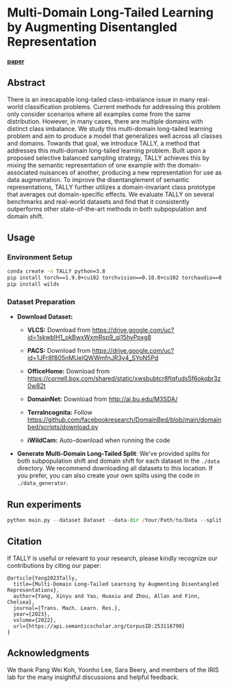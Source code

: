 # Multi-Domain Long-Tailed Learning by Augmenting Disentangled Representation

#### [paper](https://openreview.net/pdf?id=4UXJhNSbwd)

## Abstract

There is an inescapable long-tailed class-imbalance issue in many real-world classification problems. Current methods for addressing this problem only consider scenarios where all examples come from the same distribution. However, in many cases, there are multiple domains with distinct class imbalance. We study this multi-domain long-tailed learning problem and aim to produce a model that generalizes well across all classes and domains. Towards that goal, we introduce TALLY, a method that addresses this multi-domain long-tailed learning problem. Built upon a proposed selective balanced sampling strategy, TALLY achieves this by mixing the semantic representation of one example with the domain-associated nuisances of another, producing a new representation for use as data augmentation. To improve the disentanglement of semantic representations, TALLY further utilizes a domain-invariant class prototype that averages out domain-specific effects. We evaluate TALLY on several benchmarks and real-world datasets and find that it consistently outperforms other state-of-the-art methods in both subpopulation and domain shift. 

## Usage

### Environment Setup

```bash
conda create -n TALLY python=3.8
pip install torch==1.9.0+cu102 torchvision==0.10.0+cu102 torchaudio==0.9.0 -f https://download.pytorch.org/whl/torch_stable.html 
pip install wilds
```

### Dataset Preparation

* **Download Dataset:**

  * **VLCS:** Download from https://drive.google.com/uc?id=1skwblH1_okBwxWxmRsp9_qi15hyPpxg8

  * **PACS:** Download from  https://drive.google.com/uc?id=1JFr8f805nMUelQWWmfnJR3y4_SYoN5Pd

  * **OfficeHome:** Download from https://cornell.box.com/shared/static/xwsbubtcr8flqfuds5f6okqbr3z0w82t

  * **DomainNet:** Download from http://ai.bu.edu/M3SDA/

  * **TerraIncognita:** Follow https://github.com/facebookresearch/DomainBed/blob/main/domainbed/scripts/download.py

  * **iWildCam:** Auto-download when running the code

* **Generate Multi-Domain Long-Tailed Split**: We've provided splits for both subpopulation shift and domain shift for each dataset in the `./data` directory. We recommend downloading all datasets to this location. If you prefer, you can also create your own splits using the code in `./data_generator`.

## Run experiments

```python
python main.py --dataset Dataset --data-dir /Your/Path/to/Data --split suffix of split file 
```

## Citation

If TALLY is useful or relevant to your research, please kindly recognize our contributions by citing our paper:

```
@article{Yang2023Tally,
  title={Multi-Domain Long-Tailed Learning by Augmenting Disentangled Representations},
  author={Yang, Xinyu and Yao, Huaxiu and Zhou, Allan and Finn, Chelsea},
  journal={Trans. Mach. Learn. Res.},
  year={2023},
  volume={2022},
  url={https://api.semanticscholar.org/CorpusID:253116790}
}
```

## Acknowledgments

We thank Pang Wei Koh, Yoonho Lee, Sara Beery, and members of the IRIS lab for the many insightful discussions and helpful feedback.
